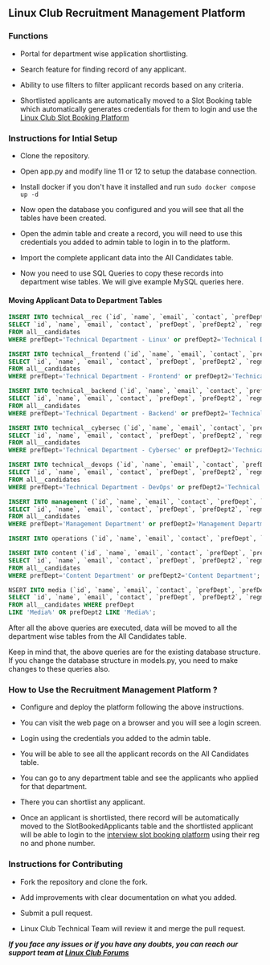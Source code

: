 ## Linux Club Recruitment Management Platform

### Functions

- Portal for department wise application shortlisting.

- Search feature for finding record of any applicant.

- Ability to use filters to filter applicant records based on any criteria.

- Shortlisted applicants are automatically moved to a Slot Booking table which automatically generates credentials for them to login and use the [Linux Club Slot Booking Platform](https://github.com/lugvitc/lug-slotbooking)

### Instructions for Intial Setup

- Clone the repository.

- Open app.py and modify line 11 or 12 to setup the database connection.

- Install docker if you don't have it installed and run ```sudo docker compose up -d```

- Now open the database you configured and you will see that all the tables have been created.

- Open the admin table and create a record, you will need to use this credentials you added to admin table to login in to the platform.

- Import the complete applicant data into the All Candidates table. 

- Now you need to use SQL Queries to copy these records into department wise tables. We will give example MySQL queries here.

#### Moving Applicant Data to Department Tables

```sql
INSERT INTO technical__rec (`id`, `name`, `email`, `contact`, `prefDept`, `prefDept2`, `regno`, `whatLinux`, `whyLinux`, `expLinux`, `tech1`, `tech2`, `tech3`, `tech_linux_1`, `tech_linux_2`, `tech_linux_3`, `tech_linux_4`, `tech_linux_5`)
SELECT `id`, `name`, `email`, `contact`, `prefDept`, `prefDept2`, `regno`, `whatLinux`, `whyLinux`, `expLinux`, `tech1`, `tech2`, `tech3`, `tech_linux_1`, `tech_linux_2`, `tech_linux_3`, `tech_linux_4`, `tech_linux_5`
FROM all__candidates
WHERE prefDept='Technical Department - Linux' or prefDept2='Technical Department - Linux';
```

```sql
INSERT INTO technical__frontend (`id`, `name`, `email`, `contact`, `prefDept`, `prefDept2`, `regno`, `whatLinux`, `whyLinux`, `expLinux`, `tech1`, `tech2`, `tech3`, `tech_frontend_1`, `tech_frontend_2`, `tech_frontend_3`, `tech_frontend_4`, `tech_frontend_5`)
SELECT `id`, `name`, `email`, `contact`, `prefDept`, `prefDept2`, `regno`, `whatLinux`, `whyLinux`, `expLinux`, `tech1`, `tech2`, `tech3`, `tech_frontend_1`, `tech_frontend_2`, `tech_frontend_3`, `tech_frontend_4`, `tech_frontend_5`
FROM all__candidates
WHERE prefDept='Technical Department - Frontend' or prefDept2='Technical Department - Frontend';
```

```sql
INSERT INTO technical__backend (`id`, `name`, `email`, `contact`, `prefDept`, `prefDept2`, `regno`, `whatLinux`, `whyLinux`, `expLinux`, `tech1`, `tech2`, `tech3`, `tech_backend_1`, `tech_backend_2`, `tech_backend_3`, `tech_backend_4`, `tech_backend_5`)
SELECT `id`, `name`, `email`, `contact`, `prefDept`, `prefDept2`, `regno`, `whatLinux`, `whyLinux`, `expLinux`, `tech1`, `tech2`, `tech3`, `tech_backend_1`, `tech_backend_2`, `tech_backend_3`, `tech_backend_4`, `tech_backend_5`
FROM all__candidates
WHERE prefDept='Technical Department - Backend' or prefDept2='Technical Department - Backend';
```

```sql
INSERT INTO technical__cybersec (`id`, `name`, `email`, `contact`, `prefDept`, `prefDept2`, `regno`, `whatLinux`, `whyLinux`, `expLinux`, `tech1`, `tech2`, `tech3`, `tech_cybersec_1`, `tech_cybersec_2`, `tech_cybersec_3`, `tech_cybersec_4`, `tech_cybersec_5`)
SELECT `id`, `name`, `email`, `contact`, `prefDept`, `prefDept2`, `regno`, `whatLinux`, `whyLinux`, `expLinux`, `tech1`, `tech2`, `tech3`, `tech_cybersec_1`, `tech_cybersec_2`, `tech_cybersec_3`, `tech_cybersec_4`, `tech_cybersec_5`
FROM all__candidates
WHERE prefDept='Technical Department - Cybersec' or prefDept2='Technical Department - Cybersec';
```

```sql
INSERT INTO technical__devops (`id`, `name`, `email`, `contact`, `prefDept`, `prefDept2`, `regno`, `whatLinux`, `whyLinux`, `expLinux`, `tech1`, `tech2`, `tech3`, `tech_devops_1`, `tech_devops_2`, `tech_devops_3`, `tech_devops_4`, `tech_devops_5`)
SELECT `id`, `name`, `email`, `contact`, `prefDept`, `prefDept2`, `regno`, `whatLinux`, `whyLinux`, `expLinux`, `tech1`, `tech2`, `tech3`, `tech_devops_1`, `tech_devops_2`, `tech_devops_3`, `tech_devops_4`, `tech_devops_5`
FROM all__candidates
WHERE prefDept='Technical Department - DevOps' or prefDept2='Technical Department - DevOps';
```

```sql
INSERT INTO management (`id`, `name`, `email`, `contact`, `prefDept`, `prefDept2`, `regno`, `whatLinux`, `whyLinux`, `expLinux`, `mang1`, `mang2`, `mang3`, `mang4`, `mang5`)
SELECT `id`, `name`, `email`, `contact`, `prefDept`, `prefDept2`, `regno`, `whatLinux`, `whyLinux`, `expLinux`, `mang1`, `mang2`, `mang3`, `mang4`, `mang5`
FROM all__candidates
WHERE prefDept='Management Department' or prefDept2='Management Department';
```

```sql
INSERT INTO operations (`id`, `name`, `email`, `contact`, `prefDept`, `prefDept2`, `regno`, `whatLinux`, `whyLinux`, `expLinux`, `ops1`, `ops2`) SELECT `id`, `name`, `email`, `contact`, `prefDept`, `prefDept2`, `regno`, `whatLinux`, `whyLinux`, `expLinux`, `ops1`, `ops2` FROM all__candidates WHERE prefDept='Operations Department' or prefDept2='Operations Department';
```

```sql
INSERT INTO content (`id`, `name`, `email`, `contact`, `prefDept`, `prefDept2`, `regno`, `whatLinux`, `whyLinux`, `expLinux`, `content1`, `content2`, `content3`)
SELECT `id`, `name`, `email`, `contact`, `prefDept`, `prefDept2`, `regno`, `whatLinux`, `whyLinux`, `expLinux`, `content1`, `content2`, `content3`
FROM all__candidates
WHERE prefDept='Content Department' or prefDept2='Content Department';
```

```sql
NSERT INTO media (`id`, `name`, `email`, `contact`, `prefDept`, `prefDept2`, `regno`, `whatLinux`, `whyLinux`, `expLinux`, `media1`, `media_photo_1`, `media_photo_2`, `media_photo_3`, `media_photo_4`, `media_photo_5`, `media_graphic_1`, `media_graphic_2`, `media_graphic_3`, `media_graphic_4`, `media_graphic_5`, `media_social_media_1`, `media_social_media_2`, `media_social_media_3`, `media_social_media_4`, `media_social_media_5`, `media_video_1`, `media_video_2`, `media_video_3`, `media_video_4`, `media_video_5`)
SELECT `id`, `name`, `email`, `contact`, `prefDept`, `prefDept2`, `regno`, `whatLinux`, `whyLinux`, `expLinux`, `media1`, `media_photo_1`, `media_photo_2`, `media_photo_3`, `media_photo_4`, `media_photo_5`, `media_graphic_1`, `media_graphic_2`, `media_graphic_3`, `media_graphic_4`, `media_graphic_5`, `media_social_media_1`, `media_social_media_2`, `media_social_media_3`, `media_social_media_4`, `media_social_media_5`, `media_video_1`, `media_video_2`, `media_video_3`, `media_video_4`, `media_video_5`
FROM all__candidates WHERE prefDept
LIKE 'Media%' OR prefDept2 LIKE 'Media%';
```

After all the above queries are executed, data will be moved to all the department wise tables from the All Candidates table.

Keep in mind that, the above queries are for the existing database structure. If you change the database structure in models.py, you need to make changes to these queries also.

### How to Use the Recruitment Management Platform ?

- Configure and deploy the platform following the above instructions.

- You can visit the web page on a browser and you will see a login screen.

- Login using the credentials you added to the admin table.

- You will be able to see all the applicant records on the All Candidates table.

- You can go to any department table and see the applicants who applied for that department.

- There you can shortlist any applicant.

- Once an applicant is shortlisted, there record will be automatically moved to the SlotBookedApplicants table and the shortlisted applicant will be able to login to the [interview slot booking platform](https://github.com/lugvitc/lug-slotbooking) using their reg no and phone number.

### Instructions for Contributing

- Fork the repository and clone the fork.

- Add improvements with clear documentation on what you added.

- Submit a pull request. 

- Linux Club Technical Team will review it and merge the pull request.



***If you face any issues or if you have any doubts, you can reach our support team at [Linux Club Forums](https://forum.lugvitc.org/)***
